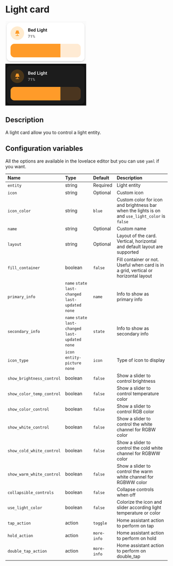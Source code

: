 # Light card

![Light light](../images/light-light.png)
![Light dark](../images/light-dark.png)

## Description

A light card allow you to control a light entity.

## Configuration variables

All the options are available in the lovelace editor but you can use `yaml` if you want.

| Name                      | Type                                                | Default     | Description                                                                         |
| :------------------------ | :-------------------------------------------------- | :---------- | :---------------------------------------------------------------------------------- |
| `entity`                  | string                                              | Required    | Light entity                                                                        |
| `icon`                    | string                                              | Optional    | Custom icon                                                                         |
| `icon_color`              | string                                              | `blue`      | Custom color for icon and brightness bar when the lights is on and `use_light_color` is `false`
| `name`                    | string                                              | Optional    | Custom name                                                                         |
| `layout`                  | string                                              | Optional    | Layout of the card. Vertical, horizontal and default layout are supported           |
| `fill_container`          | boolean                                             | `false`     | Fill container or not. Useful when card is in a grid, vertical or horizontal layout |
| `primary_info`            | `name` `state` `last-changed` `last-updated` `none` | `name`      | Info to show as primary info                                                        |
| `secondary_info`          | `name` `state` `last-changed` `last-updated` `none` | `state`     | Info to show as secondary info                                                      |
| `icon_type`               | `icon` `entity-picture` `none`                      | `icon`      | Type of icon to display                                                             |
| `show_brightness_control` | boolean                                             | `false`     | Show a slider to control brightness                                                 |
| `show_color_temp_control` | boolean                                             | `false`     | Show a slider to control temperature color                                          |
| `show_color_control`      | boolean                                             | `false`     | Show a slider to control RGB color                                                  |
| `show_white_control`      | boolean                                             | `false`     | Show a slider to control the white channel for RGBW color                                                |
| `show_cold_white_control` | boolean                                             | `false`     | Show a slider to control the cold white channel for RGBWW color                                                |
| `show_warm_white_control` | boolean                                             | `false`     | Show a slider to control the warm white channel for RGBWW color                                                |
| `collapsible_controls`    | boolean                                             | `false`     | Collapse controls when off                                                          |
| `use_light_color`         | boolean                                             | `false`     | Colorize the icon and slider according light temperature or color                   |
| `tap_action`              | action                                              | `toggle`    | Home assistant action to perform on tap                                             |
| `hold_action`             | action                                              | `more-info` | Home assistant action to perform on hold                                            |
| `double_tap_action`       | action                                              | `more-info` | Home assistant action to perform on double_tap                                      |

